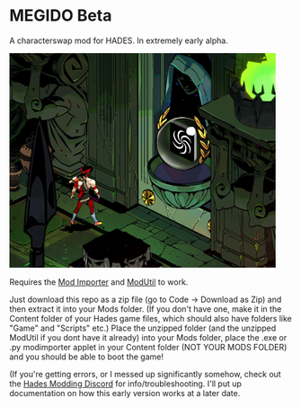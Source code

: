 # MEGIDO Beta
A characterswap mod for HADES. In extremely early alpha. 

![A screenshot of Zagreus from Hades, staring at a door with the Space Aspect from Homestuck on it, implying he can walk through and collect the reward.](docs/zagreus_space.png?raw=true "Foreshadowing dot png")

Requires the [Mod Importer]("https://www.nexusmods.com/hades/mods/26") and [ModUtil]("https://www.nexusmods.com/hades/mods/27") to work. 

Just download this repo as a zip file (go to Code -> Download as Zip) and then extract it into your Mods folder. (If you don't have one, make it in the Content folder of your Hades game files, which should also have folders like "Game" and "Scripts" etc.) Place the unzipped folder (and the unzipped ModUtil if you dont have it already) into your Mods folder, place the .exe or .py modimporter applet in your Content folder (NOT YOUR MODS FOLDER) and you should be able to boot the game! 

(If you're getting errors, or I messed up significantly somehow, check out the [Hades Modding Discord](https://discordapp.com/invite/KuMbyrN) for info/troubleshooting. I'll put up documentation on how this early version works at a later date.
